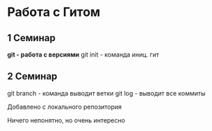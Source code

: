 # Работа с Гитом
## 1 Семинар
**git - работа с версиями**
git init - команда иниц. гит

## 2 Cеминар
git branch - команда выводит ветки
git log - выводит все коммиты


Добавлено с локального репозитория


Ничего непонятно, но очень интересно
